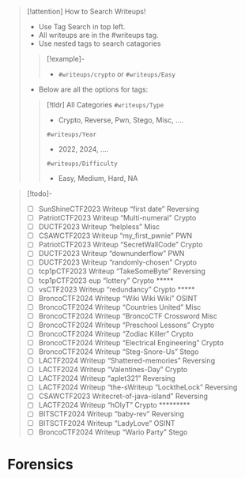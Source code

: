 

> [!attention] How to Search Writeups!
>* Use Tag Search in top left.
>* All writeups are in the #writeups tag.
>* Use nested tags to search catagories
>> [!example]-
>>* `#writeups/crypto` or `#writeups/Easy`
>* Below are all the options for tags:
>>[!tldr] All Categories
>> `#writeups/Type`
>>* Crypto, Reverse, Pwn, Stego, Misc, ....
>>
>> `#writeups/Year`
>>* 2022, 2024, ....
>> 
>> `#writeups/Difficulty`
>>* Easy, Medium, Hard, NA 

> [!todo]-
>- [ ] SunShineCTF2023 Writeup “first date” Reversing
>- [ ] PatriotCTF2023 Writeup “Multi-numeral” Crypto
>- [ ] DUCTF2023 Writeup “helpless” Misc
>- [ ] CSAWCTF2023 Writeup “my_first_pwnie” PWN
>- [ ] PatriotCTF2023 Writeup “SecretWallCode” Crypto
>- [ ] DUCTF2023 Writeup “downunderflow” PWN
>- [ ] DUCTF2023 Writeup “randomly-chosen” Crypto
>- [ ] tcp1pCTF2023 Writeup “TakeSomeByte” Reversing
>- [ ] tcp1pCTF2023 eup “lottery” Crypto *****
>- [ ] vsCTF2023 Writeup “redundancy” Crypto *****
>- [ ] BroncoCTF2024 Writeup “Wiki Wiki Wiki” OSINT
>- [ ] BroncoCTF2024 Writeup “Countries United” Misc
>- [ ] BroncoCTF2024 Writeup “BroncoCTF Crossword Misc
>- [ ] BroncoCTF2024 Writeup “Preschool Lessons” Crypto
>- [ ] BroncoCTF2024 Writeup “Zodiac Killer” Crypto
>- [ ] BroncoCTF2024 Writeup “Electrical Engineering” Crypto
>- [ ] BroncoCTF2024 Writeup “Steg-Snore-Us” Stego
>- [ ] LACTF2024 Writeup “Shattered-memories” Reversing
>- [ ] LACTF2024 Writeup “Valentines-Day” Crypto
>- [ ] LACTF2024 Writeup “aplet321” Reversing
>- [ ] LACTF2024 Writeup “the-sWriteup “LocktheLock” Reversing
>- [ ] CSAWCTF2023 Writecret-of-java-island” Reversing
>- [ ] LACTF2024 Writeup “hOlyT” Crypto *********
>- [ ] BITSCTF2024 Writeup “baby-rev” Reversing
>- [ ] BITSCTF2024 Writeup “LadyLove” OSINT
>- [ ] BroncoCTF2024 Writeup “Wario Party” Stego


  

  

# Forensics